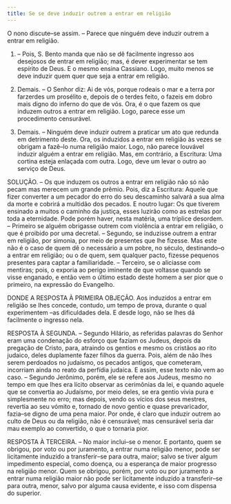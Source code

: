 ```yaml
---
title: Se se deve induzir outrem a entrar em religião
---
```


O nono discute–se assim. – Parece que ninguém deve induzir outrem a entrar em religião.  

1. – Pois, S. Bento manda que não se dê facilmente ingresso aos desejosos de entrar em religião; mas, é dever experimentar se tem espírito de Deus. E o mesmo ensina Cassiano. Logo, muito menos se deve induzir quem quer que seja a entrar em religião.  

2. Demais. – O Senhor diz: Ai de vós, porque rodeais o mar e a terra por farzerdes um prosélito e, depois de o terdes feito, o fazeis em dobro mais digno do inferno do que de vós. Ora, é o que fazem os que induzem outros a entrar em religião. Logo, parece esse um procedimento censurável.  

3. Demais. – Ninguém deve induzir outrem a praticar um ato que redunda em detrimento deste. Ora, os induzidos a entrar em religião às vezes se obrigam a fazê–lo numa religião maior. Logo, não parece louvável induzir alguém a entrar em religião.  Mas, em contrário, a Escritura: Uma cortina esteja enlaçada com outra. Logo, deve um levar o outro ao serviço de Deus.  

SOLUÇÃO. – Os que induzem os outros a entrar em religião não só não pecam mas merecem um grande prêmio. Pois, diz a Escritura: Aquele que fizer converter a um pecador do erro do seu descaminho salvará a sua alma da morte e cobrirá a multidão dos pecados. E noutro lugar: Os que tiverem ensinado a muitos o caminho da justiça, esses luzirão como as estrelas por toda a eternidade.  Pode porém haver, nesta matéria, uma tríplice desordem. – Primeiro se alguém obrigasse outrem com violência a entrar em religião, o que é proibido por uma decretal. – Segundo, se induzisse outrem a entrar em religião, por simonia, por meio de presentes que lhe fizesse. Mas este não é o caso de quem dê o necessário a um pobre, no século, destinando–o a entrar em religião; ou o de quem, sem qualquer pacto, fizesse pequenos presentes para captar a familiaridade. – Terceiro, se o aliciasse com mentiras; pois, o exporia ao perigo iminente de que voltasse quando se visse enganado, e então vem o último estado deste homem a ser pior que o primeiro, na expressão do Evangelho.  

DONDE A RESPOSTA À PRIMEIRA OBJEÇÃO. Aos induzidos a entrar em religião se lhes concede, contudo, um tempo de prova, durante o qual experimentem –as dificuldades dela. E desde logo, não se lhes dá facilmente o ingresso nela.  

RESPOSTA À SEGUNDA. – Segundo Hilário, as referidas palavras do Senhor eram uma condenação do esforço que faziam os Judeus, depois da pregação de Cristo, para, atraindo os gentios e mesmo os cristãos ao rito judaico, deles duplamente fazer filhos da guerra. Pois, além de não lhes serem perdoados no judaísmo, os pecados antigos, que cometeram, incorriam ainda no reato da perfídia judaica. E assim, esse texto não vem ao caso. – Segundo Jerônimo, porém, ele se refere aos Judeus, mesmo no tempo em que lhes era lícito observar as cerimônias da lei, e quando aquele que se convertia ao Judaísmo, por meio deles, se era gentio vivia pura e simplesmente no erro; mas depois, vendo os vícios dos seus mestres, revertia ao seu vómito e, tornado de novo gentio e quase prevaricador, fazia–se digno de uma pena maior. Por onde, é claro que induzir outrem ao culto de Deus ou da religião, não é censurável; mas censurável seria dar mau exemplo ao convertido, o que o tornaria pior.  

RESPOSTA À TERCEIRA. – No maior inclui–se o menor. E portanto, quem se obrigou, por voto ou por juramento, a entrar numa religião menor, pode ser licitamente induzido a transferir–se para outra, maior; salvo se tiver algum impedimento especial, como doença, ou a esperança de maior progresso na religião menor. Quem se obrigou, porém, por voto ou por juramento a entrar numa religião maior não pode ser licitamente induzido a transferir–se para outra, menor, salvo por alguma causa evidente, e isso com dispensa do superior.